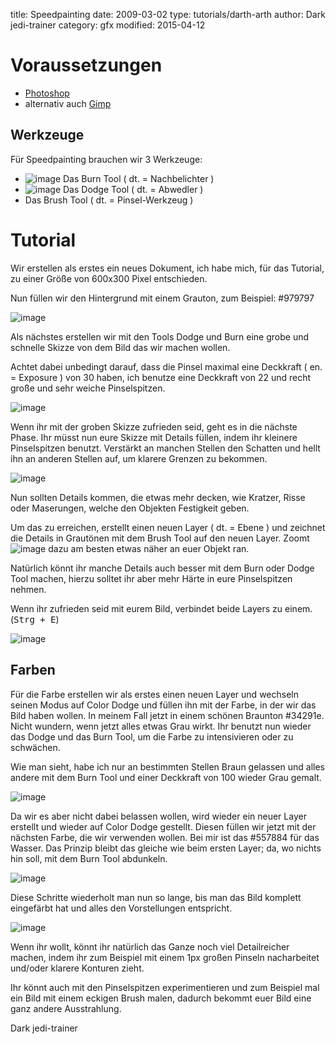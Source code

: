 ﻿title: Speedpainting
date: 2009-03-02
type: tutorials/darth-arth
author: Dark jedi-trainer
category: gfx
modified: 2015-04-12

# Voraussetzungen

*   [Photoshop](http://www.adobe.com/de/products/photoshop/photoshop/)
*   alternativ auch [Gimp](http://www.gimp.org/)

## Werkzeuge

Für Speedpainting brauchen wir 3 Werkzeuge:

*   ![image]({filename}speedpainting/_burn_swyl.png) Das Burn Tool ( dt. = Nachbelichter )
*   ![image]({filename}speedpainting/_dodge_vscy.png) Das Dodge Tool ( dt. = Abwedler )
*   Das Brush Tool ( dt. = Pinsel-Werkzeug )

# Tutorial

Wir erstellen als erstes ein neues Dokument, ich habe mich, für das Tutorial, zu einer Größe von 600x300 Pixel entschieden.

Nun füllen wir den Hintergrund mit einem Grauton, zum Beispiel: #979797

![image]({filename}speedpainting/_newdoc_t745.png)

Als nächstes erstellen wir mit den Tools Dodge und Burn eine grobe und schnelle Skizze von dem Bild das wir machen wollen.

Achtet dabei unbedingt darauf, dass die Pinsel maximal eine Deckkraft ( en. = Exposure ) von 30 haben, ich benutze eine Deckkraft von 22 und recht große und sehr weiche Pinselspitzen.

![image]({filename}speedpainting/_schritt1_mdzq.png)

Wenn ihr mit der groben Skizze zufrieden seid, geht es in die nächste Phase. Ihr müsst nun eure Skizze mit Details füllen, indem ihr kleinere Pinselspitzen benutzt. Verstärkt an manchen Stellen den Schatten und hellt ihn an anderen Stellen auf, um klarere Grenzen zu bekommen.

![image]({filename}speedpainting/_schritt2_f8pk.png)

Nun sollten Details kommen, die etwas mehr decken, wie Kratzer, Risse oder Maserungen, welche den Objekten Festigkeit geben. 

Um das zu erreichen, erstellt einen neuen Layer ( dt. = Ebene ) und zeichnet die Details in Grautönen mit dem Brush Tool auf den neuen Layer. Zoomt ![image]({filename}speedpainting/_zoom_7n6y.png) dazu am besten etwas näher an euer Objekt ran. 

Natürlich könnt ihr manche Details auch besser mit dem Burn oder Dodge Tool machen, hierzu solltet ihr aber mehr Härte in eure Pinselspitzen nehmen. 

Wenn ihr zufrieden seid mit eurem Bild, verbindet beide Layers zu einem. (<kbd>Strg + E</kbd>)

![image]({filename}speedpainting/_schritt3_ppyc.png)

## Farben

Für die Farbe erstellen wir als erstes einen neuen Layer und wechseln seinen Modus auf Color Dodge und füllen ihn mit der Farbe, in der wir das Bild haben wollen. In meinem Fall jetzt in einem schönen Braunton #34291e. Nicht wundern, wenn jetzt alles etwas Grau wirkt. Ihr benutzt nun wieder das Dodge und das Burn Tool, um die Farbe zu intensivieren oder zu schwächen.

Wie man sieht, habe ich nur an bestimmten Stellen Braun gelassen und alles andere mit dem Burn Tool und einer Deckkraft von 100 wieder Grau gemalt.

![image]({filename}speedpainting/_schritt4_hfu5.png)

Da wir es aber nicht dabei belassen wollen, wird wieder ein neuer Layer erstellt und wieder auf Color Dodge gestellt. Diesen füllen wir jetzt mit der nächsten Farbe, die wir verwenden wollen. Bei mir ist das #557884 für das Wasser. Das Prinzip bleibt das gleiche wie beim ersten Layer; da, wo nichts hin soll, mit dem Burn Tool abdunkeln.

![image]({filename}speedpainting/_schritt5_w6qx.png)

Diese Schritte wiederholt man nun so lange, bis man das Bild komplett eingefärbt hat und alles den Vorstellungen entspricht. 

![image]({filename}speedpainting/_final_0t6q.png)

Wenn ihr wollt, könnt ihr natürlich das Ganze noch viel Detailreicher machen, indem ihr zum Beispiel mit einem 1px großen Pinseln nacharbeitet und/oder klarere Konturen zieht.

Ihr könnt auch mit den Pinselspitzen experimentieren und zum Beispiel mal ein Bild mit einem eckigen Brush malen, dadurch bekommt euer Bild eine ganz andere Ausstrahlung.

Dark jedi-trainer